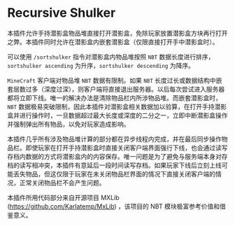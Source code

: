 # Recursive Shulker

本插件允许手持潜影盒物品堆直接打开潜影盒，免除玩家放置潜影盒方块再行打开之弊。本插件同时允许在潜影盒内嵌套潜影盒（仅限直接打开手中潜影盒时）。

可以使用 `/sortshulker` 指令对潜影盒内物品堆按照 `NBT` 数据长度进行排序，`sortshulker ascending` 为升序，`sortshulker descending` 为降序。

`MineCraft` 客户端对物品堆 `NBT` 数据有限制。如果 `NBT` 长度过长或数据结构中嵌套层数过多（深度过深），则客户端将直接退出服务器。以后每次尝试进入服务器都将立即下线。唯一的解决办法是清除物品栏内所涉物品堆。而嵌套潜影盒时，`NBT` 数据极易突破限制，因此本插件对潜影盒相关数据加以验算，在打开手持潜影盒并进行操作时，一旦数据超过最大长度或深度的二分之一，立即中断潜影盒操作并强制弹出所有物品，以免对玩家造成影响。

本插件几乎所有涉及物品堆计算的部分都在异步线程内完成，并在最后同步操作物品栏。即使玩家在打开手持潜影盒时直接关闭客户端界面强行下线，也会通过读写存档内数据的方式将潜影盒内的内容保存。唯一问题是为了避免与服务端本身对存档的读写相冲突，本插件有意延后一段时间读写存档。如果玩家下线后立刻上线可能丢失物品，但这仅限于玩家在未关闭物品栏界面的情况下直接关闭客户端的情况，正常关闭物品栏不会产生问题。

本插件所用代码部分来自开源项目 MXLib (https://github.com/Karlatemp/MxLib) ，该项目的 NBT 模块极富参考价值和借鉴意义。